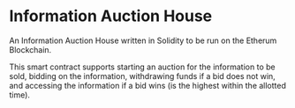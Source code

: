 # Information Auction House

An Information Auction House written in Solidity to be run on the Etherum Blockchain. 

This smart contract supports starting an auction for the information to be sold, bidding on the information,
withdrawing funds if a bid does not win, and accessing the information if a bid wins (is the highest within the allotted time). 